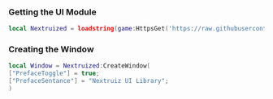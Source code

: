 ### Getting the UI Module
```lua
local Nextruized = loadstring(game:HttpsGet('https://raw.githubusercontent.com/XTRINT0/Nexruized/main/source'))()
```

### Creating the Window

```lua
local Window = Nextruized:CreateWindow(
["PrefaceToggle"] = true;
["PrefaceSentance"] = "Nextruiz UI Library";
)
```
